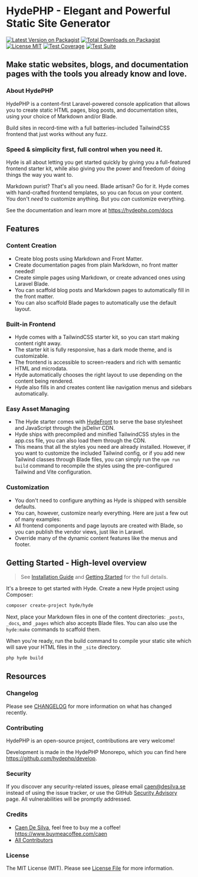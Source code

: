 # HydePHP - Elegant and Powerful Static Site Generator

[![Latest Version on Packagist](https://img.shields.io/packagist/v/hyde/framework?include_prereleases)](https://packagist.org/packages/hyde/framework)
[![Total Downloads on Packagist](https://img.shields.io/packagist/dt/hyde/framework)](https://packagist.org/packages/hyde/framework)
[![License MIT](https://img.shields.io/github/license/hydephp/hyde)](https://github.com/hydephp/hyde/blob/master/LICENSE.md)
[![Test Coverage](https://codecov.io/gh/hydephp/develop/branch/master/graph/badge.svg?token=G6N2161TOT)](https://codecov.io/gh/hydephp/develop)
[![Test Suite](https://github.com/hydephp/develop/actions/workflows/continuous-integration.yml/badge.svg)](https://github.com/hydephp/develop/actions/workflows/continuous-integration.yml)


## Make static websites, blogs, and documentation pages with the tools you already know and love.

### About HydePHP

HydePHP is a content-first Laravel-powered console application that allows you to create static HTML pages, blog posts, and documentation sites,
using your choice of Markdown and/or Blade.

Build sites in record-time with a full batteries-included TailwindCSS frontend that just works without any fuzz.

### Speed & simplicity first, full control when you need it.

Hyde is all about letting you get started quickly by giving you a full-featured frontend starter kit, while also giving you the power and freedom of doing things the way you want to.

Markdown purist? That's all you need. Blade artisan? Go for it.
Hyde comes with hand-crafted frontend templates, so you can focus on your content.
You don't _need_ to customize anything. But you _can_ customize everything.

See the documentation and learn more at https://hydephp.com/docs


## Features

### Content Creation

- Create blog posts using Markdown and Front Matter.
- Create documentation pages from plain Markdown, no front matter needed!
- Create simple pages using Markdown, or create advanced ones using Laravel Blade.
- You can scaffold blog posts and Markdown pages to automatically fill in the front matter.
- You can also scaffold Blade pages to automatically use the default layout.

### Built-in Frontend

- Hyde comes with a TailwindCSS starter kit, so you can start making content right away.
- The starter kit is fully responsive, has a dark mode theme, and is customizable.
- The frontend is accessible to screen-readers and rich with semantic HTML and microdata.
- Hyde automatically chooses the right layout to use depending on the content being rendered.
- Hyde also fills in and creates content like navigation menus and sidebars automatically.

### Easy Asset Managing

- The Hyde starter comes with [HydeFront](https://github.com/hydephp/hydefront) to serve the base stylesheet and JavaScript through the jsDelivr CDN.
- Hyde ships with precompiled and minified TailwindCSS styles in the app.css file, you can also load them through the CDN.
- This means that all the styles you need are already installed. However, if you want to customize the included Tailwind config, or if you add new Tailwind classes through Blade files, you can simply run the `npm run build` command to recompile the styles using the pre-configured Tailwind and Vite configuration.

### Customization

- You don't need to configure anything as Hyde is shipped with sensible defaults.
- You can, however, customize nearly everything. Here are just a few out of many examples:
- All frontend components and page layouts are created with Blade, so you
  can publish the vendor views, just like in Laravel.
- Override many of the dynamic content features like the menus and footer.


## Getting Started - High-level overview

> See [Installation Guide](https://hydephp.com/docs/1.x/installation) and [Getting Started](https://hydephp.com/docs/1.x/getting-started) for the full details.

It's a breeze to get started with Hyde. Create a new Hyde project using Composer:

```bash
composer create-project hyde/hyde
```

Next, place your Markdown files in one of the content directories:  `_posts`, `_docs`, and `_pages` which also accepts Blade files. You can also use the `hyde:make` commands to scaffold them.

When you're ready, run the build command to compile your static site which will save your HTML files in the `_site` directory.

```bash
php hyde build
```


## Resources

### Changelog

Please see [CHANGELOG](https://github.com/hydephp/develop/blob/master/CHANGELOG.md) for more information on what has changed recently.

### Contributing

HydePHP is an open-source project, contributions are very welcome!

Development is made in the HydePHP Monorepo, which you can find here https://github.com/hydephp/develop.

### Security

If you discover any security-related issues, please email caen@desilva.se instead of using the issue tracker,
or use the GitHub [Security Advisory](https://github.com/hydephp/develop/security/advisories) page.
All vulnerabilities will be promptly addressed.

### Credits

-   [Caen De Silva](https://github.com/caendesilva), feel free to buy me a coffee! https://www.buymeacoffee.com/caen
-   [All Contributors](../../contributors)

### License

The MIT License (MIT). Please see [License File](LICENSE.md) for more information.

